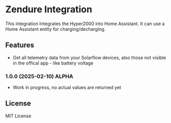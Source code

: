# Zendure Integration

This integration Integrates the Hyper2000 into Home Assistant. It can use a Home Assistant entity for charging/decharging.

## Features

- Get all telemetry data from your Solarflow devices, also those not visible in the offical app - like battery voltage

### 1.0.0 (2025-02-10) ALPHA

- Work in progress, no actual values are returned yet

## License

MIT License
